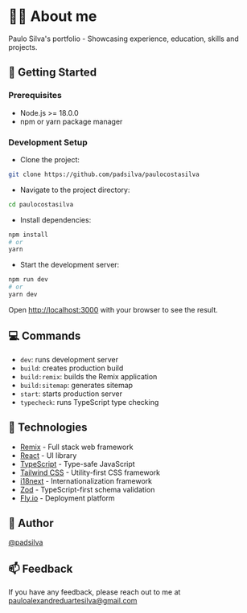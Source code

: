 # :blond_haired_man: About me

Paulo Silva's portfolio - Showcasing experience, education, skills and projects.

## :rocket: Getting Started

### Prerequisites

- Node.js >= 18.0.0
- npm or yarn package manager

### Development Setup

- Clone the project:

```bash
git clone https://github.com/padsilva/paulocostasilva
```

- Navigate to the project directory:

```bash
cd paulocostasilva
```

- Install dependencies:

```bash
npm install
# or
yarn
```

- Start the development server:

```bash
npm run dev
# or
yarn dev
```

Open [http://localhost:3000](http://localhost:3000) with your browser to see the result.

## :computer: Commands

- `dev`: runs development server
- `build`: creates production build
- `build:remix`: builds the Remix application
- `build:sitemap`: generates sitemap
- `start`: starts production server
- `typecheck`: runs TypeScript type checking

## :wrench: Technologies

- [Remix](https://remix.run/) - Full stack web framework
- [React](https://react.dev/) - UI library
- [TypeScript](https://www.typescriptlang.org/) - Type-safe JavaScript
- [Tailwind CSS](https://tailwindcss.com/) - Utility-first CSS framework
- [i18next](https://www.i18next.com/) - Internationalization framework
- [Zod](https://zod.dev/) - TypeScript-first schema validation
- [Fly.io](https://fly.io/) - Deployment platform

## :construction_worker: Author

[@padsilva](https://www.github.com/padsilva)

## :mailbox: Feedback

If you have any feedback, please reach out to me at pauloalexandreduartesilva@gmail.com